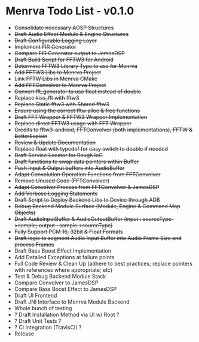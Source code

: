 # Menrva Todo List - v0.1.0
  - ~~Consolidate necessary AOSP Structures~~
  - ~~Draft Audio Effect Module & Engine Structures~~
  - ~~Draft Configurable Logging Layer~~
  - ~~Implement FIR Generator~~
  - ~~Compare FIR Generator output to JamesDSP~~
  - ~~Draft Build Script for FFTW3 for Android~~
  - ~~Determine FFTW3 Library Type to use for Menrva~~
  - ~~Add FFTW3 Libs to Menrva Project~~
  - ~~Link FFTW Libs in Menrva CMake~~
  - ~~Add FFTConvolver to Menrva Project~~
  - ~~Convert fft_generator to use float instead of double~~
  - ~~Replace kiss_fft with fftw3~~
  - ~~Replace Static fftw3 with Shared fftw3~~
  - ~~Ensure using the correct fftw alloc & free functions~~
  - ~~Draft FFT Wrapper & FFTW3 Wrapper Implementation~~
  - ~~Replace direct FFTW3 usage with FFT Wrapper~~
  - ~~Credits to fftw3-android, FFTConvolver (both implementations), FFTW & BetterExplain~~
  - ~~Review & Update Documentation~~
  - ~~Replace float with typedef for easy switch to double if needed~~
  - ~~Draft Service Locator for Rough IoC~~
  - ~~Draft functions to swap data pointers within Buffer~~
  - ~~Push Input & Output buffers into AudioBuffer~~
  - ~~Adapt Convolution Operation Functions from FFTConvolver~~
  - ~~Remove Unused Code (FFTConvolver)~~
  - ~~Adapt Convolver Process from FFTConvolver & JamesDSP~~
  - ~~Add Verbose Logging Statements~~
  - ~~Draft Script to Deploy Backend Libs to Device through ADB~~
  - ~~Debug Backend Module Surface (Module, Engine & Command Map Objects)~~
  - ~~Draft AudioInputBuffer & AudioOutputBuffer (input : sourceType->sample; output : sample->sourceType)~~
  - ~~Fully Support PCM 16, 32bit & Float Formats~~
  - ~~Draft logic to segment Audio Input Buffer into Audio Frame Size and process Frames~~
  - Draft Bass Boost Effect Implementation
  - Add Detailed Exceptions at failure points
  - Full Code Review & Clean Up (adhere to best practices; replace pointers with references where appropriate; etc)
  - Test & Debug Backend Module Stack
  - Compare Convolver to JamesDSP
  - Compare Bass Boost Effect to JamesDSP
  - Draft UI Frontend
  - Draft JNI Interface to Menrva Module Backend
  - Whole bunch of testing
  - ? Draft Installation Method via UI w/ Root ?
  - ? Draft Unit Tests ?
  - ? CI Integration (TravisCI) ?
  - Release
